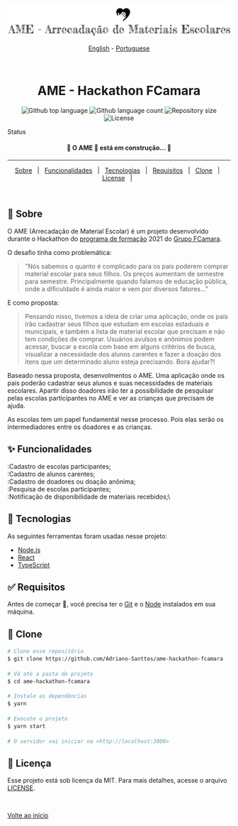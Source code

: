 <div align="center" id="top"> 
  <img src="./public/icons/ame-logo.svg" alt="Ame Hackathon Fcamara" />
    &#xa0;
  <div align="center" id="top"> 
  <a href="https://github.com/Adriano-Santtos/AME-Hackathon-FCamara">English</a>
  - <a href="https://github.com/Adriano-Santtos/AME-Hackathon-FCamara/blob/main/README-pt.md">Portuguese</a>
</div>

  &#xa0;

  <!-- <a href="https://amehackathonfcamara.netlify.app">Demo</a> -->
</div>

<h1 align="center">AME - Hackathon FCamara</h1>

<p align="center">
  <img alt="Github top language" src="https://img.shields.io/github/languages/top/Adriano-Santtos/ame-hackathon-fcamara?color=56BEB8">

  <img alt="Github language count" src="https://img.shields.io/github/languages/count/Adriano-Santtos/ame-hackathon-fcamara?color=56BEB8">

  <img alt="Repository size" src="https://img.shields.io/github/repo-size/Adriano-Santtos/ame-hackathon-fcamara?color=56BEB8">

  <img alt="License" src="https://img.shields.io/github/license/Adriano-Santtos/ame-hackathon-fcamara?color=56BEB8">

  <!-- <img alt="Github issues" src="https://img.shields.io/github/issues/Adriano-Santtos/ame-hackathon-fcamara?color=56BEB8" /> -->

  <!-- <img alt="Github forks" src="https://img.shields.io/github/forks/Adriano-Santtos/ame-hackathon-fcamara?color=56BEB8" /> -->

  <!-- <img alt="Github stars" src="https://img.shields.io/github/stars/Adriano-Santtos/ame-hackathon-fcamara?color=56BEB8" /> -->
</p>

Status

<h4 align="center"> 
	🚧  O AME 🚀 está em construção...  🚧
</h4> 

<hr>

<p align="center">
  <a href="#dart-sobre">Sobre</a> &#xa0; | &#xa0; 
  <a href="#sparkles-funcionalidades">Funcionalidades</a> &#xa0; | &#xa0;
  <a href="#rocket-tecnologias">Tecnologias</a> &#xa0; | &#xa0;
  <a href="#white_check_mark-requisitos">Requisitos</a> &#xa0; | &#xa0;
  <a href="#checkered_flag-clone">Clone</a> &#xa0; | &#xa0;
  <a href="#memo-license">License</a> &#xa0; | &#xa0;
</p>

<br>

## :dart: Sobre ##

O AME (Arrecadação de Material Escolar) é um projeto desenvolvido durante o Hackathon do [programa de formação](https://digital.fcamara.com.br/programadeformacao) 2021 do [Grupo FCamara](https://www.fcamara.com.br/).

O desafio tinha  como problemática:

>"Nós sabemos o quanto é complicado para os pais
poderem comprar material escolar para seus filhos.
Os preços aumentam de semestre para semestre.
Principalmente quando falamos de educação
pública, onde a dificuldade é ainda maior e vem por
diversos fatores..."


E como proposta:

>Pensando nisso, tivemos a ideia de criar uma
aplicação, onde os pais irão cadastrar seus
filhos que estudam em escolas estaduais e
municipais, e também a lista de material
escolar que precisam e não tem condições
de comprar.
Usuários avulsos e anônimos podem
acessar, buscar a escola com base em
alguns critérios de busca, visualizar a
necessidade dos alunos carentes e fazer a
doação dos itens que um determinado
aluno esteja precisando. Bora ajudar?!

Baseado nessa proposta, desenvolmentos o AME. Uma aplicação onde os pais poderão cadastrar seus alunos e suas necessidades de materiais escolares. Apartir disso doadores irão ter a possibilidade de pesquisar pelas escolas participantes no AME e ver as crianças que precisam de ajuda.

As escolas tem um papel fundamental nesse processo. Pois elas serão os intermediadores entre os doadores e as crianças.


## :sparkles: Funcionalidades ##

:Cadastro de escolas participantes;\
:Cadastro de alunos carentes;\
:Cadastro de doadores ou doação anônima;\
:Pesquisa de escolas participantes;\
:Notificação de disponibilidade de materiais recebidos;\

## :rocket: Tecnologias ##

As seguintes ferramentas foram usadas nesse projeto:

- [Node.js](https://nodejs.org/en/)
- [React](https://pt-br.reactjs.org/)
- [TypeScript](https://www.typescriptlang.org/)

## :white_check_mark: Requisitos ##

Antes de começar :checkered_flag:, você precisa ter o  [Git](https://git-scm.com) e o [Node](https://nodejs.org/en/) instalados em sua máquina.

## :checkered_flag: Clone ##

```bash
# Clone esse repositório
$ git clone https://github.com/Adriano-Santtos/ame-hackathon-fcamara

# Vá até a pasta do projeto
$ cd ame-hackathon-fcamara

# Instale as dependências
$ yarn

# Execute o projeto
$ yarn start

# O servidor vai iniciar na <http://localhost:3000>
```

## :memo: Licença ##

Esse projeto está sob licença da MIT. Para mais detalhes, acesse o arquivo [LICENSE](LICENSE.md).

&#xa0;

<a href="#top">Volte ao início</a>
